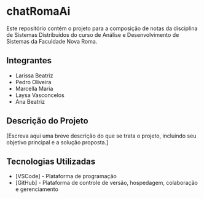 # chatRomaAi
Este repositório contém o projeto para a composição de notas da disciplina de Sistemas Distribuídos do curso de Análise e Desenvolvimento de Sistemas da Faculdade Nova Roma.

## Integrantes

- Larissa Beatriz
- Pedro Oliveira
- Marcella Maria
- Laysa Vasconcelos
- Ana Beatriz

## Descrição do Projeto

[Escreva aqui uma breve descrição do que se trata o projeto, incluindo seu objetivo principal e a solução proposta.]

## Tecnologias Utilizadas

- [VSCode] - Plataforma de programação
- [GitHub] - Plataforma de controle de versão, hospedagem, colaboração e gerenciamento
